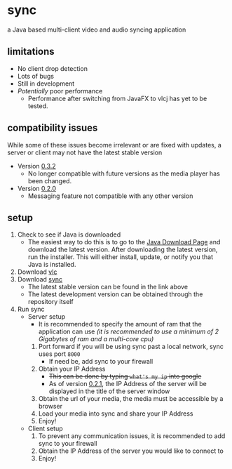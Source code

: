 # sync
a Java based multi-client video and audio syncing application

## limitations
* No client drop detection
* Lots of bugs
* Still in development
* _Potentially_ poor performance
	* Performance after switching from JavaFX to vlcj has yet to be tested.

## compatibility issues
While some of these issues become irrelevant or are fixed with updates, a server or client may not have the latest stable version

* Version [0.3.2](https://github.com/ajchili/sync/releases/tag/0.3.2)
    * No longer compatible with future versions as the media player has been changed.
* Version [0.2.0](https://github.com/ajchili/sync/releases/tag/0.2.0)
	* Messaging feature not compatible with any other version
	
## setup
1. Check to see if Java is downloaded
	* The easiest way to do this is to go to the [Java Download Page](https://www.java.com/en/download/) and download the latest version. After downloading the latest version, run the installer. This will either install, update, or notify  you that Java is installed.
2. Download [vlc](http://www.videolan.org/vlc/index.html)
3. Download [sync](https://www.github.com/ajchili/sync/releases)
	* The latest stable version can be found in the link above
	* The latest development version can be obtained through the repository itself
4. Run sync
	* Server setup
		* It is recommended to specify the amount of ram that the application can use _(it is recommended to use a minimum of 2 Gigabytes of ram and a multi-core cpu)_
		1. Port forward if you will be using sync past a local network, sync uses port `8000`
			* If need be, add sync to your firewall
		2. Obtain your IP Address
			* ~~This can be done by typing `what's my ip` into google~~
			* As of version [0.2.1](https://github.com/ajchili/sync/releases/tag/0.2.1), the IP Address of the server will be displayed in the title of the server window
		3. Obtain the url of your media, the media must be accessible by a browser
		4. Load your media into sync and share your IP Address
		5. Enjoy!
	* Client setup
		1. To prevent any communication issues, it is recommended to add sync to your firewall
		2. Obtain the IP Address of the server you would like to connect to
		3. Enjoy!
